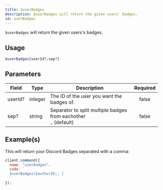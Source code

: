 ```yaml
---
title: $userBadges
description: $userBadges will return the given users' badges.
id: userBadges
---
```


`$userBadges` will return the given users's badges.

## Usage

```php
$userBadges[userId?;sep?]
```

## Parameters

| Field   | Type    | Description                                                            | Required |
| ------- | ------- | ---------------------------------------------------------------------- | :------: |
| userId? | integer | The ID of the user you want the badges of.                             |  false   |
| sep?    | string  | Separator to split multiple badges from eachother <br /> `,` (default) |  false   |

## Example(s)

This will return your Discord Badges separated with a comma:

```javascript
client.command({
  name: "userBadges",
  code: `
  $userBadges[$authorID;, ]
  `
});
```
